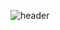 ![header](https://capsule-render.vercel.app/api?type=waving&color=timeAuto&height=300&section=header&text=👋Hi%20EveryOne!&fontSize=90)
